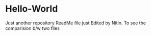 # Hello-World
Just another repository
ReadMe file just Edited by Nitin.
To see the comparision b/w two files
